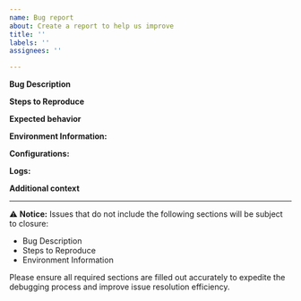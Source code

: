 ```yaml
---
name: Bug report
about: Create a report to help us improve
title: ''
labels: ''
assignees: ''

---
```


<!--
Need help?
Refer to our contributing guidelines for additional information about making a good issue:
https://github.com/ethereum-optimism/.github/blob/master/CONTRIBUTING.md
-->

**Bug Description**
<!--
A clear and concise description of what the bug is.
-->

**Steps to Reproduce**
<!--
1. Outline the steps to reproduce the bug.
2. Be specific and detailed to help developers replicate the issue.
-->

**Expected behavior**
<!--
A clear and concise description of what you expected to happen.
-->

**Environment Information:**
<!--
 - Operating System: [e.g. Ubuntu 20.04]
 - Package Version (or commit hash): [e.g. op-node v1.5.1, op-node c934019]
-->

**Configurations:**
<!--
Command line flags or environment variables you're using.
-->

**Logs:**
<!--
Logs and/or error messages that help illustrate the issue.
-->

**Additional context**
<!--
Add any other context about the problem here.
-->

---

⚠️ **Notice:** Issues that do not include the following sections will be subject to closure:
- Bug Description
- Steps to Reproduce
- Environment Information

Please ensure all required sections are filled out accurately to expedite the debugging process and improve issue resolution efficiency.